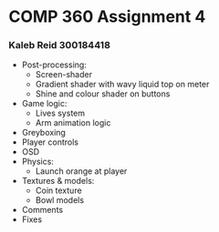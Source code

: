# COMP 360 Assignment 4

### Kaleb Reid 300184418
* Post-processing:
  * Screen-shader
  * Gradient shader with wavy liquid top on meter
  * Shine and colour shader on buttons
* Game logic:
  * Lives system
  * Arm animation logic
* Greyboxing
* Player controls
* OSD
* Physics:
  * Launch orange at player
* Textures & models:
  * Coin texture
  * Bowl models
* Comments
* Fixes
